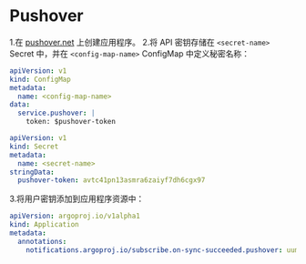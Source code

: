 <!-- TRANSLATED by md-translate -->
# Pushover

1.在 [pushover.net](https://pushover.net/apps/build) 上创建应用程序。
2.将 API 密钥存储在 `<secret-name>` Secret 中，并在 `<config-map-name>` ConfigMap 中定义秘密名称：

```yaml
apiVersion: v1
kind: ConfigMap
metadata:
  name: <config-map-name>
data:
  service.pushover: |
    token: $pushover-token
```

```yaml
apiVersion: v1
kind: Secret
metadata:
  name: <secret-name>
stringData:
  pushover-token: avtc41pn13asmra6zaiyf7dh6cgx97
```

3.将用户密钥添加到应用程序资源中：

```yaml
apiVersion: argoproj.io/v1alpha1
kind: Application
metadata:
  annotations:
    notifications.argoproj.io/subscribe.on-sync-succeeded.pushover: uumy8u4owy7bgkapp6mc5mvhfsvpcd
```